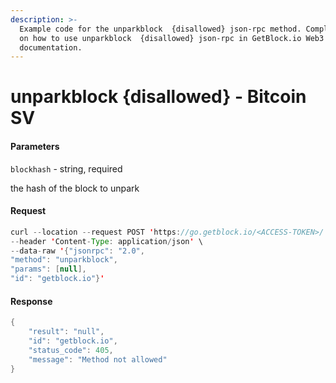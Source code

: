 ```yaml
---
description: >-
  Example code for the unparkblock  {disallowed} json-rpc method. Сomplete guide
  on how to use unparkblock  {disallowed} json-rpc in GetBlock.io Web3
  documentation.
---
```


# unparkblock {disallowed} - Bitcoin SV

#### Parameters

`blockhash` - string, required

the hash of the block to unpark

#### Request

```java
curl --location --request POST 'https://go.getblock.io/<ACCESS-TOKEN>/' \
--header 'Content-Type: application/json' \
--data-raw '{"jsonrpc": "2.0",
"method": "unparkblock",
"params": [null],
"id": "getblock.io"}'
```

#### Response

```java
{
    "result": "null",
    "id": "getblock.io",
    "status_code": 405,
    "message": "Method not allowed"
}
```
